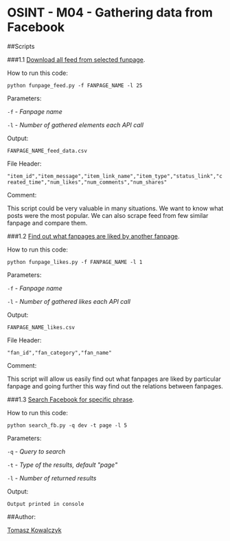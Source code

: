 OSINT - M04 - Gathering data from Facebook
==========================================
##Scripts

###1.1 [Download all feed from selected funpage](https://github.com/kownet/osint-series/blob/master/m04_facebook/basic/funpage_feed.py).

How to run this code:

`python funpage_feed.py -f FANPAGE_NAME -l 25` 

Parameters:

`-f` - *Fanpage name*

`-l` - *Number of gathered elements each API call*

Output:

`FANPAGE_NAME_feed_data.csv`

File Header:

`"item_id","item_message","item_link_name","item_type","status_link","created_time","num_likes","num_comments","num_shares"`

Comment:

This script could be very valuable in many situations. We want to know what posts were the most popular. We can also scrape feed from few similar fanpage and compare them.

###1.2 [Find out what fanpages are liked by another fanpage](https://github.com/kownet/osint-series/blob/master/m04_facebook/basic/funpage_likes.py).

How to run this code:

`python funpage_likes.py -f FANPAGE_NAME -l 1` 

Parameters:

`-f` - *Fanpage name*

`-l` - *Number of gathered likes each API call*

Output:

`FANPAGE_NAME_likes.csv`

File Header:

`"fan_id","fan_category","fan_name"`

Comment:

This script will allow us easily find out what fanpages are liked by particular fanpage and going further this way find out the relations between fanpages.

###1.3 [Search Facebook for specific phrase](https://github.com/kownet/osint-series/blob/master/m04_facebook/basic/search_fb.py).

How to run this code:

`python search_fb.py -q dev -t page -l 5` 

Parameters:

`-q` - *Query to search*

`-t` - *Type of the results, default "page"*

`-l` - *Number of returned results*

Output:

`Output printed in console`

##Author:

[Tomasz Kowalczyk](http://kownet.info)